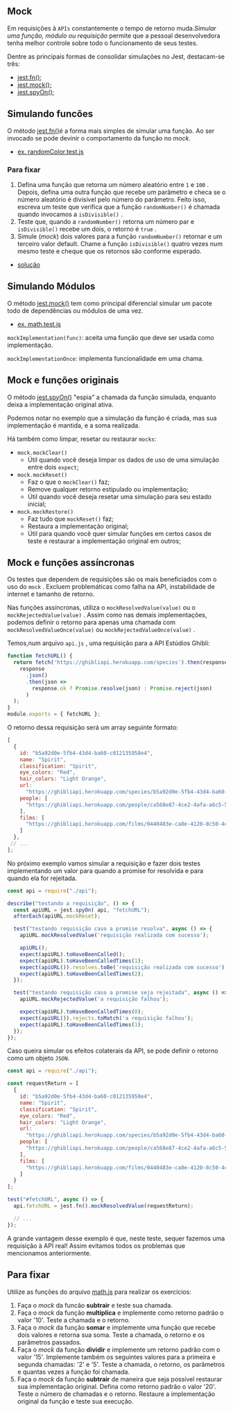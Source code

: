 ## Mock

Em requisições à `APIs` constantemente o tempo de retorno muda._Simular uma função, módulo ou requisição_ permite que a pessoal desenvolvedora tenha melhor controle sobre todo o funcionamento de seus testes.

Dentre as principais formas de consolidar simulações no Jest, destacam-se três:

- [jest.fn();](_tests_/jestFn.test.js)
- [jest.mock();](_tests_/jestMock.test.js)
- [jest.spyOn();](_tests_/jestSpyOn.test.js)

## Simulando funcões

O método [jest.fn()](_tests_/jestFn.test.js)é a forma mais simples de simular uma função. Ao ser invocado se pode devinir o comportamento da função no _mock_.

- [ex. randomColor.test.js ](_tests_/randomColor.test.js)


### Para fixar

1. Defina uma função que retorna um número aleatório entre `1` e `100` .  Depois, defina uma outra função que recebe um parâmetro e checa se o número aleatório é divisível pelo número do parâmetro. Feito isso, escreva um teste que verifica que a função `randomNumber()` é chamada quando invocamos a `isDivisible()` .
2. Teste que, quando a `randomNumber()` retorna um número par e `isDivisible()` recebe um dois, o retorno é `true` .
3. Simule (*mock*) dois valores para a função `randomNumber()` retornar e um terceiro valor default. Chame a função `isDivisible()` quatro vezes num mesmo teste e cheque que os retornos são conforme esperado.

- [solução](_tests_/paraFixar.test.js)

## Simulando Módulos

O método [jest.mock()](_tests_/jestMock.test.js) tem como principal diferencial simular um pacote todo de dependências ou módulos de uma vez.

- [ex. math.test.js](_tests_/math.test.js)

`mockImplementation(func)`:  aceita uma função que deve ser usada como implementação.

`mockImplementationOnce`: implementa funcionalidade em uma chama.


## Mock e funções originais

O método [jest.spyOn()](_test_/jestSpyOn.test.js) "espia" a chamada da função simulada, enquanto deixa a implementação original ativa.

Podemos notar no exemplo que a simulação da função é criada, mas sua implementação é mantida, e a soma realizada.

Há também como limpar, resetar ou restaurar `mocks`:

* `mock.mockClear()`
  * Útil quando você deseja limpar os dados de uso de uma simulação entre dois `expect`;
* `mock.mockReset()`
  * Faz o que o `mockClear()` faz;
  * Remove qualquer retorno estipulado ou implementação;
  * Útil quando você deseja resetar uma simulação para seu estado inicial;
* `mock.mockRestore()`
  * Faz tudo que `mockReset()` faz;
  * Restaura a implementação original;
  * Útil para quando você quer simular funções em certos casos de teste e restaurar a implementação original em outros;


## Mock e funções assíncronas

Os testes que dependem de requisições são os mais beneficiados com o uso do `mock` . Excluem problemáticas como falha na API, instabilidade de internet e tamanho de retorno.

Nas funções assíncronas, utiliza o `mockResolvedValue(value)` ou o `mockRejectedValue(value)` . Assim como nas demais implementações, podemos definir o retorno para apenas uma chamada com `mockResolvedValueOnce(value)` ou `mockRejectedValueOnce(value)` .

Temos,num arquivo `api.js` , uma requisição para a API Estúdios Ghibli:

```javascript
function fetchURL() {
  return fetch('https://ghibliapi.herokuapp.com/species').then(response =>
    response
      .json()
      .then(json =>
        response.ok ? Promise.resolve(json) : Promise.reject(json)
      )
  );
}
module.exports = { fetchURL };
```

O retorno dessa requisição será um array seguinte formato:

```javascript
[
  {
    id: "b5a92d0e-5fb4-43d4-ba60-c012135958e4",
    name: "Spirit",
    classification: "Spirit",
    eye_colors: "Red",
    hair_colors: "Light Orange",
    url:
      "https://ghibliapi.herokuapp.com/species/b5a92d0e-5fb4-43d4-ba60-c012135958e4",
    people: [
      "https://ghibliapi.herokuapp.com/people/ca568e87-4ce2-4afa-a6c5-51f4ae80a60b"
    ],
    films: [
      "https://ghibliapi.herokuapp.com/films/0440483e-ca0e-4120-8c50-4c8cd9b965d6"
    ]
  },
 // ...
];
```

No próximo exemplo vamos simular a requisição e fazer dois testes implementando um valor para quando a promise for resolvida e para quando ela for rejeitada.

```javascript
const api = require("./api");

describe("testando a requisição", () => {
  const apiURL = jest.spyOn( api, "fetchURL");
  afterEach(apiURL.mockReset);

  test("testando requisição caso a promise resolva", async () => {
    apiURL.mockResolvedValue('requisição realizada com sucesso');

    apiURL();
    expect(apiURL).toHaveBeenCalled();
    expect(apiURL).toHaveBeenCalledTimes(1);
    expect(apiURL()).resolves.toBe('requisição realizada com sucesso');
    expect(apiURL).toHaveBeenCalledTimes(2);
  });

  test("testando requisição caso a promise seja rejeitada", async () => {
    apiURL.mockRejectedValue('a requisição falhou');

    expect(apiURL).toHaveBeenCalledTimes(0);
    expect(apiURL()).rejects.toMatch('a requisição falhou');
    expect(apiURL).toHaveBeenCalledTimes(1);
  });
});
```

Caso queira simular os efeitos colaterais da API,  se pode definir o retorno como um objeto `JSON`.

```javascript
const api = require("./api");

const requestReturn = [
  {
    id: "b5a92d0e-5fb4-43d4-ba60-c012135958e4",
    name: "Spirit",
    classification: "Spirit",
    eye_colors: "Red",
    hair_colors: "Light Orange",
    url:
      "https://ghibliapi.herokuapp.com/species/b5a92d0e-5fb4-43d4-ba60-c012135958e4",
    people: [
      "https://ghibliapi.herokuapp.com/people/ca568e87-4ce2-4afa-a6c5-51f4ae80a60b"
    ],
    films: [
      "https://ghibliapi.herokuapp.com/films/0440483e-ca0e-4120-8c50-4c8cd9b965d6"
    ]
  }
];

test("#fetchURL", async () => {
  api.fetchURL = jest.fn().mockResolvedValue(requestReturn);

  // ...
});
```

A grande vantagem desse exemplo é que, neste teste, sequer fazemos uma requisição à API real! Assim evitamos todos os problemas que mencionamos anteriormente.


## Para fixar

Utilize as funções do arquivo [math.js](./math.js) para realizar os exercícios:

1. Faça o *mock* da funcão  **subtrair** e teste sua chamada.
2. Faça o *mock* da função **multiplica** e implemente como retorno padrão o valor '10'. Teste a chamada e o retorno.
3. Faça o *mock* da função **somar** e implemente uma função que recebe dois valores e retorna sua soma. Teste a chamada, o retorno e os parâmetros passados.
4. Faça o *mock* da função **dividir** e implemente um retorno padrão com o valor '15'. Implemente também os seguintes valores para a primeira e segunda chamadas: '2' e '5'. Teste a chamada, o retorno, os parâmetros e quantas vezes a função foi chamada.
5. Faça o *mock* da função **subtrair** de maneira que seja possível restaurar sua implementação original. Defina como retorno padrão o valor '20'. Teste o número de chamadas e o retorno. Restaure a implementação original da função e teste sua execução.
